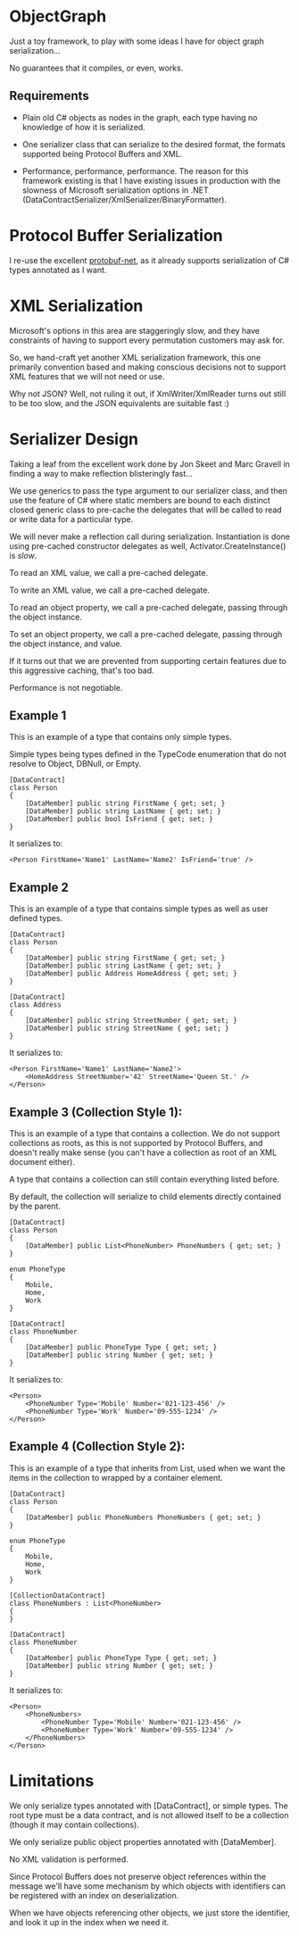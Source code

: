 ObjectGraph
===========

Just a toy framework, to play with some ideas I have for object graph serialization...

No guarantees that it compiles, or even, works.

Requirements
------------

* Plain old C# objects as nodes in the graph, each type having no knowledge of how it is
  serialized.

* One serializer class that can serialize to the desired format, the formats supported being
  Protocol Buffers and XML.

* Performance, performance, performance. The reason for this framework existing is that I
  have existing issues in production with the slowness of Microsoft serialization options in
  .NET (DataContractSerializer/XmlSerializer/BinaryFormatter).


Protocol Buffer Serialization
=============================

I re-use the excellent [protobuf-net](http://code.google.com/p/protobuf-net), as it already
supports serialization of C# types annotated as I want.


XML Serialization
=================

Microsoft's options in this area are staggeringly slow, and they have constraints of having 
to support every permutation customers may ask for.

So, we hand-craft yet another XML serialization framework, this one primarily convention based
and making conscious decisions not to support XML features that we will not need or use.

Why not JSON? Well, not ruling it out, if XmlWriter/XmlReader turns out still to be too slow,
and the JSON equivalents are suitable fast :)


Serializer Design
=================

Taking a leaf from the excellent work done by Jon Skeet and Marc Gravell in finding a way to
make reflection blisteringly fast...

We use generics to pass the type argument to our serializer class, and then use the feature
of C# where static members are bound to each distinct closed generic class to pre-cache the delegates
that will be called to read or write data for a particular type.

We will never make a reflection call during serialization. Instantiation is done using pre-cached
constructor delegates as well, Activator.CreateInstance() is *slow*.

To read an XML value, we call a pre-cached delegate.

To write an XML value, we call a pre-cached delegate.

To read an object property, we call a pre-cached delegate, passing through the object instance.

To set an object property, we call a pre-cached delegate, passing through the object instance, and value.

If it turns out that we are prevented from supporting certain features due to this aggressive caching,
that's too bad.

Performance is not negotiable.


Example 1
---------

This is an example of a type that contains only simple types.

Simple types being types defined in the TypeCode enumeration 
that do not resolve to Object, DBNull, or Empty.

    [DataContract]
    class Person
    {
        [DataMember] public string FirstName { get; set; }
        [DataMember] public string LastName { get; set; }
        [DataMember] public bool IsFriend { get; set; }
    }

It serializes to:

    <Person FirstName='Name1' LastName='Name2' IsFriend='true' />


Example 2
---------

This is an example of a type that contains simple types as well as user
defined types.

    [DataContract]
    class Person
    {
        [DataMember] public string FirstName { get; set; }
        [DataMember] public string LastName { get; set; }
        [DataMember] public Address HomeAddress { get; set; }
    }

    [DataContract]
    class Address
    {
        [DataMember] public string StreetNumber { get; set; }
        [DataMember] public string StreetName { get; set; }
    }

It serializes to:

    <Person FirstName='Name1' LastName='Name2'>
        <HomeAddress StreetNumber='42' StreetName='Queen St.' />
    </Person>


Example 3 (Collection Style 1):
-------------------------------

This is an example of a type that contains a collection. 
We do not support collections as roots, as this is not supported 
by Protocol Buffers, and doesn't really make sense (you can't have
a collection as root of an XML document either).

A type that contains a collection can still contain everything listed before.

By default, the collection will serialize to child elements directly contained
by the parent.

    [DataContract]
    class Person
    {
        [DataMember] public List<PhoneNumber> PhoneNumbers { get; set; }
    }

    enum PhoneType
    {
        Mobile,
        Home,
        Work
    }

    [DataContract]
    class PhoneNumber
    {
        [DataMember] public PhoneType Type { get; set; }
        [DataMember] public string Number { get; set; }
    }

It serializes to:

    <Person>
        <PhoneNumber Type='Mobile' Number='021-123-456' />
        <PhoneNumber Type='Work' Number='09-555-1234' />
    </Person>

Example 4 (Collection Style 2):
-------------------------------

This is an example of a type that inherits from List<T>, used
when we want the items in the collection to wrapped by a container
element.

    [DataContract]
    class Person
    {
        [DataMember] public PhoneNumbers PhoneNumbers { get; set; }
    }

    enum PhoneType
    {
        Mobile,
        Home,
        Work
    }

    [CollectionDataContract]
    class PhoneNumbers : List<PhoneNumber>
    {
    }

    [DataContract]
    class PhoneNumber
    {
        [DataMember] public PhoneType Type { get; set; }
        [DataMember] public string Number { get; set; }
    }

It serializes to:

    <Person>
        <PhoneNumbers>
            <PhoneNumber Type='Mobile' Number='021-123-456' />
            <PhoneNumber Type='Work' Number='09-555-1234' />
        </PhoneNumbers>
    </Person>

Limitations
===========

We only serialize types annotated with [DataContract], or simple types. The root type
must be a data contract, and is not allowed itself to be a collection (though it may contain
collections).

We only serialize public object properties annotated with [DataMember].

No XML validation is performed.

Since Protocol Buffers does not preserve object references within the message
we'll have some mechanism by which objects with identifiers can be registered 
with an index on deserialization. 

When we have objects referencing other objects, we just store the identifier,
and look it up in the index when we need it.